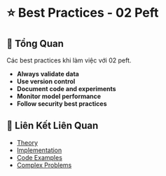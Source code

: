 # ⭐ Best Practices - 02 Peft

## 🎯 Tổng Quan

Các best practices khi làm việc với 02 peft.

- **Always validate data**
- **Use version control**
- **Document code and experiments**
- **Monitor model performance**
- **Follow security best practices**

## 🔗 Liên Kết Liên Quan

- [Theory](./THEORY_02_peft.md)
- [Implementation](./IMPLEMENTATION_02_peft.md)
- [Code Examples](./CODE_EXAMPLES_02_peft.md)
- [Complex Problems](./COMPLEX_PROBLEMS.md)
